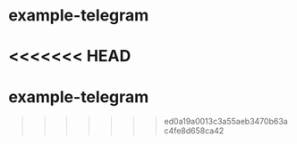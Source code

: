 # example-telegram
<<<<<<< HEAD
=======
# example-telegram
>>>>>>> ed0a19a0013c3a55aeb3470b63ac4fe8d658ca42
